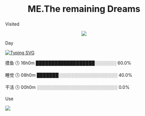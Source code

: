 <br clear="both">

<h1 align="center">ME.The remaining Dreams</h1>

###




Visited

<div align="center">
  <img src="https://profile-counter.glitch.me/YOINXAN/count.svg?"  />
</div>


Day

<a href="https://git.io/typing-svg"><img src="https://readme-typing-svg.demolab.com?font=Fira+Code&pause=1000&vCenter=true&width=435&lines=%E7%99%BD%E5%A4%A9%E6%91%B8%E9%B1%BC;%E6%99%9A%E4%B8%8A%E7%9D%A1%E8%A7%89" alt="Typing SVG" /></a>

摸鱼   🕓 16h0m ███████████████████░░░░░░░  60.0%

睡觉   🕓 08h0m ███████░░░░░░░░░░░░░░░░░░░  40.0%

干活   🕓 00h0m ░░░░░░░░░░░░░░░░░░░░░░░░░░  0.0%



Use

<img align="center" src="https://github-readme-stats.vercel.app/api/top-langs/?username=YOINXAN&theme=transparent&hide_border=true&layout=donut-vertical&langs_count=6" />

